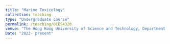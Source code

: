 ```yaml
---
title: "Marine Toxicology"
collection: teaching
type: "Undergraduate course"
permalink: /teaching/OCES4320
venue: "The Hong Kong University of Science and Technology, Department of Ocean Science"
Date: "2022- present"
---
```

